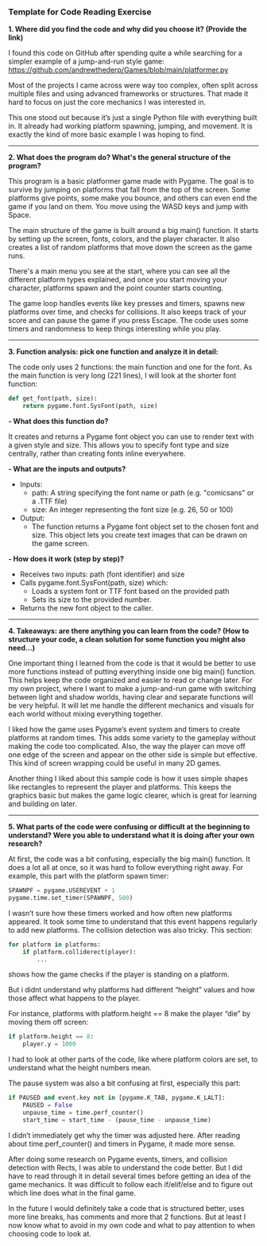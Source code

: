 ### Template for Code Reading Exercise

**1. Where did you find the code and why did you choose it? (Provide the link)**

I found this code on GitHub after spending quite a while
searching for a simpler example of a jump-and-run style game:
https://github.com/andrewthederp/Games/blob/main/platformer.py

Most of the projects I came across were way too complex,
often split across multiple files and using advanced
frameworks or structures. That made it hard to focus on
just the core mechanics I was interested in.

This one stood out because it’s just a single Python file
with everything built in. It already had working platform
spawning, jumping, and movement. It is exactly the kind of
more basic example I was hoping to find.

---

**2. What does the program do? What's the general structure of the program?**

This program is a basic platformer game made with Pygame.
The goal is to survive by jumping on platforms that fall
from the top of the screen. Some platforms give points,
some make you bounce, and others can even end the game
if you land on them. You move using the WASD keys and
jump with Space.

The main structure of the game is built around a big
main() function. It starts by setting up the screen,
fonts, colors, and the player character. It also creates
a list of random platforms that move down the screen
as the game runs.

There's a main menu you see at the start, where you can see
all the different platform types explained, and once you start
moving your character, platforms spawn and the point counter
starts counting.

The game loop handles events like key presses and timers,
spawns new platforms over time, and checks for collisions.
It also keeps track of your score and can pause the game
if you press Escape. The code uses some timers and
randomness to keep things interesting while you play.

---

**3. Function analysis: pick one function and analyze it in detail:**

The code only uses 2 functions: the main function
and one for the font. As the main function is very long 
(221 lines), I will look at the shorter font function:
```python
def get_font(path, size):
    return pygame.font.SysFont(path, size)
```

**- What does this function do?**

It creates and returns a Pygame font object you can use 
to render text with a given style and size. This allows you 
to specify font type and size centrally, rather than creating 
fonts inline everywhere.
 
**- What are the inputs and outputs?**

  - Inputs:
      - path: A string specifying the font name or path (e.g. "comicsans" or a .TTF file)
      - size: An integer representing the font size (e.g. 26, 50 or 100)
  - Output:
      - The function returns a Pygame font object set to the chosen font and size. 
      This object lets you create text images that can be drawn on the game screen.

**- How does it work (step by step)?**
    
- Receives two inputs: path (font identifier) and size
- Calls pygame.font.SysFont(path, size) which:
  - Loads a system font or TTF font based on the provided path 
  - Sets its size to the provided number.
- Returns the new font object to the caller.

---

**4. Takeaways: are there anything you can learn from the code? (How to structure your code, a clean solution for some function you might also need...)**

One important thing I learned from the code is that it would be better to use more functions
instead of putting everything inside one big main() function. This helps keep the code organized
and easier to read or change later.
For my own project, where I want to make a jump-and-run game with switching between
light and shadow worlds, having clear and separate functions will be very helpful.
It will let me handle the different mechanics and visuals for each world without mixing everything together.

I liked how the game uses Pygame’s event system and timers to create platforms at random times.
This adds some variety to the gameplay without making the code too complicated.
Also, the way the player can move off one edge of the screen and appear on the other side
is simple but effective. This kind of screen wrapping could be useful in many 2D games.

Another thing I liked about this sample code is how it uses simple shapes like rectangles
to represent the player and platforms. This keeps the graphics basic but makes the game logic
clearer, which is great for learning and building on later.

---

**5. What parts of the code were confusing or difficult at the beginning to understand?
Were you able to understand what it is doing after your own research?**

At first, the code was a bit confusing, especially the big main() function. 
It does a lot all at once, so it was hard to follow everything right away.
For example, this part with the platform spawn timer:
```python
SPAWNPF = pygame.USEREVENT + 1  
pygame.time.set_timer(SPAWNPF, 500)
```
I wasn’t sure how these timers worked and how often new platforms appeared. 
It took some time to understand that this event happens regularly to add new platforms.
The collision detection was also tricky. This section:
```python
for platform in platforms:  
    if platform.colliderect(player):  
        ...
```
shows how the game checks if the player is standing on a platform. 

But i didnt understand why platforms had different “height” values and how those 
affect what happens to the player.

For instance, platforms with platform.height == 8 make the player “die” by moving them off screen:
```python
if platform.height == 8:  
    player.y = 1000
```
I had to look at other parts of the code, like where platform colors are set, 
to understand what the height numbers mean.

The pause system was also a bit confusing at first, especially this part:
```python
if PAUSED and event.key not in [pygame.K_TAB, pygame.K_LALT]:  
    PAUSED = False  
    unpause_time = time.perf_counter()  
    start_time = start_time - (pause_time - unpause_time)
```
I didn’t immediately get why the timer was adjusted here. After reading about 
time.perf_counter() and timers in Pygame, it made more sense.

After doing some research on Pygame events, timers, and collision detection with Rects, 
I was able to understand the code better. But I did have to read through it in detail
several times before getting an idea of the game mechanics. It was difficult to follow each if/elif/else
and to figure out which line does what in the final game.

In the future I would definitely take a code that is structured better, uses more line breaks, has comments and more that 2 functions.
But at least I now know what to avoid in my own code and what to pay attention to when choosing code to look at.

